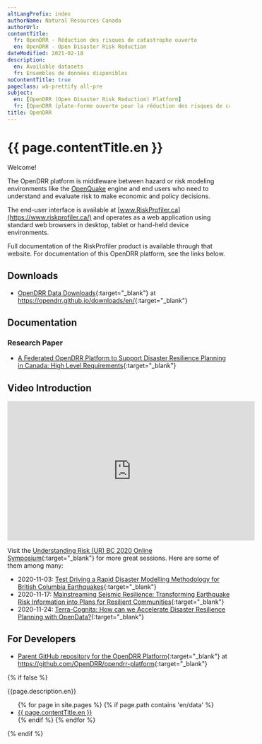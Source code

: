 ```yaml
---
altLangPrefix: index
authorName: Natural Resources Canada
authorUrl:
contentTitle:
  fr: OpenDRR - Réduction des risques de catastrophe ouverte
  en: OpenDRR - Open Disaster Risk Reduction
dateModified: 2021-02-18
description:
  en: Available datasets
  fr: Ensembles de données disponibles
noContentTitle: true
pageclass: wb-prettify all-pre
subject:
  en: [OpenDRR (Open Disaster Risk Reduction) Platform]
  fr: [OpenDRR (plate-forme ouverte pour la réduction des risques de catastrophes)]
title: OpenDRR
---
```


# {{ page.contentTitle.en }}

Welcome!

The OpenDRR platform is middleware between hazard or risk modeling environments like the [OpenQuake](https://www.globalquakemodel.org/openquake) engine and end users who need to understand and evaluate risk to make economic and policy decisions.

The end-user interface is available at [www.RiskProfiler.ca](https://www.riskprofiler.ca/) and operates as a web application using standard web browsers in desktop, tablet or hand-held device environments.

Full documentation of the RiskProfiler product is available through that website. For documentation of this OpenDRR platform, see the links below.

## Downloads

* [OpenDRR Data Downloads](https://opendrr.github.io/downloads/en/){:target="_blank"} at <https://opendrr.github.io/downloads/en/>{:target="_blank"}

## Documentation

### Research Paper

* [A Federated OpenDRR Platform to Support Disaster Resilience Planning in Canada: High Level Requirements](https://opendrr.github.io/documentation/docs/opendrr-platform.html){:target="_blank"}

## Video Introduction

<div style="text-align: center;">
<iframe width="560" height="315" src="https://www.youtube.com/embed/-M3NHo-aW_g" frameborder="0" allow="autoplay; encrypted-media" allowfullscreen></iframe>
</div>

Visit the [Understanding Risk (UR) BC 2020 Online Symposium](https://www.urbc.ca/){:target="_blank"} for more great sessions.  Here are some of them among many:

* 2020-11-03: [Test Driving a Rapid Disaster Modelling Methodology for British Columbia Earthquakes](https://www.urbc.ca/disastermodellingmethodologyforbc){:target="_blank"}
* 2020-11-17: [Mainstreaming Seismic Resilience: Transforming Earthquake Risk Information into Plans for Resilient Communities](https://www.urbc.ca/mainstreamingseismicresilience){:target="_blank"}
* 2020-11-24: [Terra-Cognita: How can we Accelerate Disaster Resilience Planning with OpenData?](https://www.urbc.ca/terra-cognita){:target="_blank"}

## For Developers

* [Parent GitHub repository for the OpenDRR Platform](https://github.com/OpenDRR/opendrr-platform){:target="_blank"} at <https://github.com/OpenDRR/opendrr-platform>{:target="_blank"}


{% if false %}

{{page.description.en}}

<ul>
  {% for page in site.pages %}
  {% if page.path contains 'en/data' %}
    <li>
      <a href="{{ site.baseurl }}{{ page.url }}">{{ page.contentTitle.en }}</a>
    </li>
    {% endif %}
  {% endfor %}
</ul>

{% endif %}
